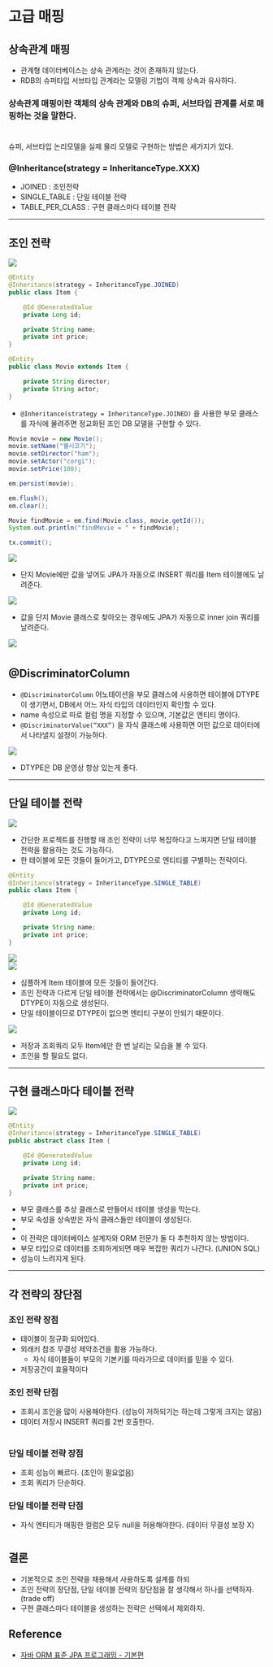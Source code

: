 # 고급 매핑

## 상속관계 매핑

- 관계형 데이터베이스는 상속 관계라는 것이 존재하지 않는다.  
- RDB의 슈퍼타입 서브타입 관계라는 모델링 기법이 객체 상속과 유사하다.  

### 상속관계 매핑이란 객체의 상속 관계와 DB의 슈퍼, 서브타입 관계를 서로 매핑하는 것을 말한다.

#

슈퍼, 서브타입 논리모델을 실제 물리 모델로 구현하는 방법은 세가지가 있다.

### @Inheritance(strategy = InheritanceType.XXX)

- JOINED : 조인전략
- SINGLE_TABLE : 단일 테이블 전략
- TABLE_PER_CLASS : 구현 클래스마다 테이블 전략

---

## 조인 전략

![](img/advanced_mapping_01.PNG)

```java
@Entity
@Inheritance(strategy = InheritanceType.JOINED)
public class Item {

    @Id @GeneratedValue
    private Long id;

    private String name;
    private int price;
}
```

```java
@Entity
public class Movie extends Item {

    private String director;
    private String actor;
}
```

- `@Inheritance(strategy = InheritanceType.JOINED)` 을 사용한 부모 클래스를 자식에 물려주면 정교화된 조인 DB 모델을 구현할 수 있다.

```java
Movie movie = new Movie();
movie.setName("웰시코기");
movie.setDirector("ham");
movie.setActor("corgi");
movie.setPrice(100);

em.persist(movie);

em.flush();
em.clear();

Movie findMovie = em.find(Movie.class, movie.getId());
System.out.println("findMovie = " + findMovie);

tx.commit();
```

![](img/advanced_mapping_02.PNG)

- 단지 Movie에만 값을 넣어도 JPA가 자동으로 INSERT 쿼리를 Item 테이블에도 날려준다.

![](img/advanced_mapping_05.PNG)

- 값을 단지 Movie 클래스로 찾아오는 경우에도 JPA가 자동으로 inner join 쿼리를 날려준다.

![](img/advanced_mapping_03.PNG)

#

## @DiscriminatorColumn

- `@DiscriminatorColumn` 어노테이션을 부모 클래스에 사용하면 테이블에 DTYPE이 생기면서, DB에서 어느 자식 타입의 데이터인지 확인할 수 있다.  
- name 속성으로 따로 컬럼 명을 지정할 수 있으며, 기본값은 엔티티 명이다.
- `@DiscriminatorValue(“XXX”)` 을 자식 클래스에 사용하면 어떤 값으로 데이터에서 나타낼지 설정이 가능하다.

![](img/advanced_mapping_04.PNG)  

- DTYPE은 DB 운영상 항상 있는게 좋다.

---

## 단일 테이블 전략

![](img/advanced_mapping_06.PNG)  

- 간단한 프로젝트를 진행할 때 조인 전략이 너무 복잡하다고 느껴지면 단일 테이블 전략을 활용하는 것도 가능하다.
- 한 테이블에 모든 것들이 들어가고, DTYPE으로 엔티티를 구별하는 전략이다.

```java
@Entity
@Inheritance(strategy = InheritanceType.SINGLE_TABLE)
public class Item {

    @Id @GeneratedValue
    private Long id;

    private String name;
    private int price;
}
```
  
![](img/advanced_mapping_07.PNG)  
![](img/advanced_mapping_08.PNG)

- 심플하게 Item 테이블에 모든 것들이 들어간다.
- 조인 전략과 다르게 단일 테이블 전략에서는 @DiscriminatorColumn 생략해도 DTYPE이 자동으로 생성된다.
- 단일 테이블이므로 DTYPE이 없으면 엔티티 구분이 안되기 때문이다.

![](img/advanced_mapping_09.PNG)

- 저장과 조회쿼리 모두 Item에만 한 번 날리는 모습을 볼 수 있다.
- 조인을 할 필요도 없다.

---

## 구현 클래스마다 테이블 전략

![](img/advanced_mapping_10.PNG)

```java
@Entity
@Inheritance(strategy = InheritanceType.SINGLE_TABLE)
public abstract class Item {

    @Id @GeneratedValue
    private Long id;

    private String name;
    private int price;
}
```

- 부모 클래스를 추상 클래스로 만들어서 테이블 생성을 막는다.
- 부모 속성을 상속받은 자식 클래스들만 테이블이 생성된다.
-
- 이 전략은 데이터베이스 설계자와 ORM 전문가 둘 다 추천하지 않는 방법이다.
- 부모 타입으로 데이터를 조회하게되면 매우 복잡한 쿼리가 나간다. (UNION SQL)
- 성능이 느려지게 된다.

---

## 각 전략의 장단점

### 조인 전략 장점

- 테이블이 정규화 되어있다.
- 외래키 참조 무결성 제약조건을 활용 가능하다.
    - 자식 테이블들이 부모의 기본키를 따라가므로 데이터를 믿을 수 있다.
- 저장공간이 효율적이다

### 조인 전략 단점

- 조회시 조인을 많이 사용해야한다. (성능이 저하되기는 하는데 그렇게 크지는 않음)
- 데이터 저장시 INSERT 쿼리를 2번 호출한다.

#

### 단일 테이블 전략 장점

- 조회 성능이 빠르다. (조인이 필요없음)
- 조회 쿼리가 단순하다.

### 단일 테이블 전략 단점

- 자식 엔티티가 매핑한 컬럼은 모두 null을 허용해야한다. (데이터 무결성 보장 X)

#

## 결론

- 기본적으로 조인 전략을 채용해서 사용하도록 설계를 하되
- 조인 전략의 장단점, 단일 테이블 전략의 장단점을 잘 생각해서 하나를 선택하자. (trade off)
- 구현 클래스마다 테이블을 생성하는 전략은 선택에서 제외하자.

## Reference

- [자바 ORM 표준 JPA 프로그래밍 - 기본편](https://www.inflearn.com/course/ORM-JPA-Basic/dashboard)
